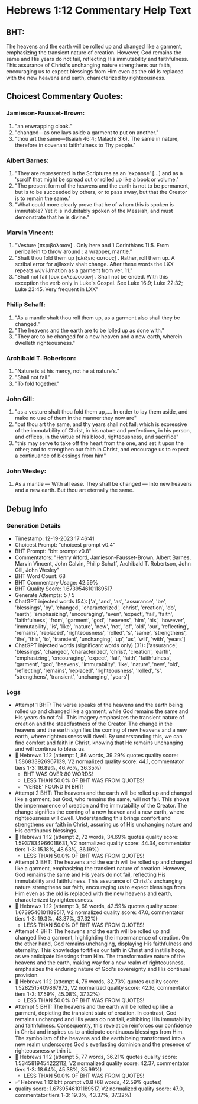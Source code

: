 # Hebrews 1:12 Commentary Help Text

## BHT:
The heavens and the earth will be rolled up and changed like a garment, emphasizing the transient nature of creation. However, God remains the same and His years do not fail, reflecting His immutability and faithfulness. This assurance of Christ's unchanging nature strengthens our faith, encouraging us to expect blessings from Him even as the old is replaced with the new heavens and earth, characterized by righteousness.

## Choicest Commentary Quotes:
### Jamieson-Fausset-Brown:
1. "an enwrapping cloak."
2. "changed—as one lays aside a garment to put on another."
3. "thou art the same—(Isaiah 46:4; Malachi 3:6). The same in nature, therefore in covenant faithfulness to Thy people."

### Albert Barnes:
1. "They are represented in the Scriptures as an 'expanse' [...] and as a 'scroll' that might be spread out or rolled up like a book or volume."
2. "The present form of the heavens and the earth is not to be permanent, but is to be succeeded by others, or to pass away, but that the Creator is to remain the same."
3. "What could more clearly prove that he of whom this is spoken is immutable? Yet it is indubitably spoken of the Messiah, and must demonstrate that he is divine."

### Marvin Vincent:
1. "Vesture [περιβολαιον] . Only here and 1 Corinthians 11:5. From periballein to throw around : a wrapper, mantle."
2. "Shalt thou fold them up [ελιξεις αυτους] . Rather, roll them up. A scribal error for ajllaxeiv shalt change. After these words the LXX repeats wJv iJmation as a garment from ver. 11."
3. "Shall not fail [ουκ εκλειψουσιν] . Shall not be ended. With this exception the verb only in Luke's Gospel. See Luke 16:9; Luke 22:32; Luke 23:45. Very frequent in LXX"

### Philip Schaff:
1. "As a mantle shalt thou roll them up, as a garment also shall they be changed." 
2. "The heavens and the earth are to be lolled up as done with."
3. "They are to be changed for a new heaven and a new earth, wherein dwelleth righteousness."

### Archibald T. Robertson:
1. "Nature is at his mercy, not he at nature's."
2. "Shall not fail."
3. "To fold together."

### John Gill:
1. "as a vesture shalt thou fold them up,.... In order to lay them aside, and make no use of them in the manner they now are"
2. "but thou art the same, and thy years shall not fail; which is expressive of the immutability of Christ, in his nature and perfections, in his person, and offices, in the virtue of his blood, righteousness, and sacrifice"
3. "this may serve to take off the heart from the one, and set it upon the other; and to strengthen our faith in Christ, and encourage us to expect a continuance of blessings from him"

### John Wesley:
1. As a mantle — With all ease.
They shall be changed — Into new heavens and a new earth. But thou art eternally the same.



## Debug Info
### Generation Details
- Timestamp: 12-19-2023 17:46:41
- Choicest Prompt: "choicest prompt v0.4"
- BHT Prompt: "bht prompt v0.8"
- Commentators: "Henry Alford, Jamieson-Fausset-Brown, Albert Barnes, Marvin Vincent, John Calvin, Philip Schaff, Archibald T. Robertson, John Gill, John Wesley"
- BHT Word Count: 68
- BHT Commentary Usage: 42.59%
- BHT Quality Score: 1.6739546101189517
- Generate Attempts: 5 / 5
- ChatGPT injected words (54):
	['a', 'and', 'as', 'assurance', 'be', 'blessings', 'by', 'changed', 'characterized', 'christ', 'creation', 'do', 'earth', 'emphasizing', 'encouraging', 'even', 'expect', 'fail', 'faith', 'faithfulness', 'from', 'garment', 'god', 'heavens', 'him', 'his', 'however', 'immutability', 'is', 'like', 'nature', 'new', 'not', 'of', 'old', 'our', 'reflecting', 'remains', 'replaced', 'righteousness', 'rolled', 's', 'same', 'strengthens', 'the', 'this', 'to', 'transient', 'unchanging', 'up', 'us', 'will', 'with', 'years']
- ChatGPT injected words (significant words only) (31):
	['assurance', 'blessings', 'changed', 'characterized', 'christ', 'creation', 'earth', 'emphasizing', 'encouraging', 'expect', 'fail', 'faith', 'faithfulness', 'garment', 'god', 'heavens', 'immutability', 'like', 'nature', 'new', 'old', 'reflecting', 'remains', 'replaced', 'righteousness', 'rolled', 's', 'strengthens', 'transient', 'unchanging', 'years']

### Logs
- Attempt 1 BHT: The verse speaks of the heavens and the earth being rolled up and changed like a garment, while God remains the same and His years do not fail. This imagery emphasizes the transient nature of creation and the steadfastness of the Creator. The change in the heavens and the earth signifies the coming of new heavens and a new earth, where righteousness will dwell. By understanding this, we can find comfort and faith in Christ, knowing that He remains unchanging and will continue to bless us.
- 🔄 Hebrews 1:12 (attempt 1, 86 words, 39.29% quotes quality score: 1.586833926967139, V2 normalized quality score: 44.1, commentator tiers 1-3: 16.89%, 46.76%, 36.35%) 
	- BHT WAS OVER 80 WORDS! 
	- LESS THAN 50.0% OF BHT WAS FROM QUOTES! 
	- 'VERSE' FOUND IN BHT!
- Attempt 2 BHT: The heavens and the earth will be rolled up and changed like a garment, but God, who remains the same, will not fail. This shows the impermanence of creation and the immutability of the Creator. The change signifies the coming of a new heaven and a new earth, where righteousness will dwell. Understanding this brings comfort and strengthens our faith in Christ, assuring us of His unchanging nature and His continuous blessings.
- 🔄 Hebrews 1:12 (attempt 2, 72 words, 34.69% quotes quality score: 1.5937834966018631, V2 normalized quality score: 44.34, commentator tiers 1-3: 15.18%, 48.63%, 36.19%) 
	- LESS THAN 50.0% OF BHT WAS FROM QUOTES!
- Attempt 3 BHT: The heavens and the earth will be rolled up and changed like a garment, emphasizing the transient nature of creation. However, God remains the same and His years do not fail, reflecting His immutability and faithfulness. This assurance of Christ's unchanging nature strengthens our faith, encouraging us to expect blessings from Him even as the old is replaced with the new heavens and earth, characterized by righteousness.
- 🔄 Hebrews 1:12 (attempt 3, 68 words, 42.59% quotes quality score: 1.6739546101189517, V2 normalized quality score: 47.0, commentator tiers 1-3: 19.3%, 43.37%, 37.32%) 
	- LESS THAN 50.0% OF BHT WAS FROM QUOTES!
- Attempt 4 BHT: The heavens and the earth will be rolled up and changed like a garment, highlighting the impermanence of creation. On the other hand, God remains unchanging, displaying His faithfulness and eternality. This knowledge fortifies our faith in Christ and instills hope, as we anticipate blessings from Him. The transformative nature of the heavens and the earth, making way for a new realm of righteousness, emphasizes the enduring nature of God's sovereignty and His continual provision.
- 🔄 Hebrews 1:12 (attempt 4, 76 words, 32.73% quotes quality score: 1.5282515409867972, V2 normalized quality score: 42.16, commentator tiers 1-3: 17.59%, 45.08%, 37.32%) 
	- LESS THAN 50.0% OF BHT WAS FROM QUOTES!
- Attempt 5 BHT: The heavens and the earth will be rolled up like a garment, depicting the transient state of creation. In contrast, God remains unchanged and His years do not fail, exhibiting His immutability and faithfulness. Consequently, this revelation reinforces our confidence in Christ and inspires us to anticipate continuous blessings from Him. The symbolism of the heavens and the earth being transformed into a new realm underscores God's everlasting dominion and the presence of righteousness within it.
- 🔄 Hebrews 1:12 (attempt 5, 77 words, 36.21% quotes quality score: 1.5345819454222112, V2 normalized quality score: 42.37, commentator tiers 1-3: 18.64%, 45.38%, 35.99%) 
	- LESS THAN 50.0% OF BHT WAS FROM QUOTES!
- ✅ Hebrews 1:12 bht prompt v0.8 (68 words, 42.59% quotes)
- quality score: 1.6739546101189517, V2 normalized quality score: 47.0, commentator tiers 1-3: 19.3%, 43.37%, 37.32%)